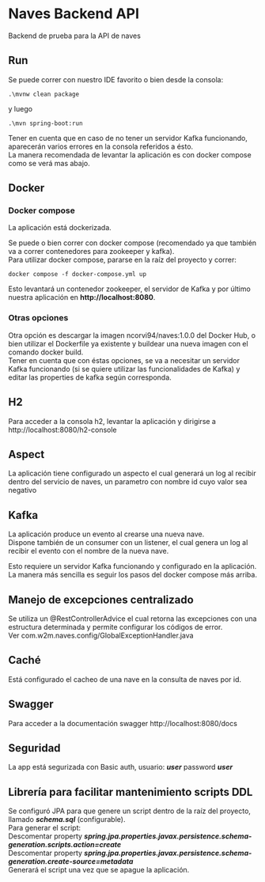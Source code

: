 # Naves Backend API
Backend de prueba para la API de naves

## Run
Se puede correr con nuestro IDE favorito o bien desde la consola:  

    .\mvnw clean package

y luego  

    .\mvn spring-boot:run

Tener en cuenta que en caso de no tener un servidor Kafka funcionando, aparecerán varios errores en la consola referidos a ésto.  
La manera recomendada de levantar la aplicación es con docker compose como se verá mas abajo.

## Docker
### Docker compose
La aplicación está dockerizada.  


Se puede o bien correr con docker compose (recomendado ya que también va a correr contenedores para zookeeper y kafka).  
Para utilizar docker compose, pararse en la raíz del proyecto y correr:  

    docker compose -f docker-compose.yml up

Esto levantará un contenedor zookeeper, el servidor de Kafka y por último nuestra aplicación en **http://localhost:8080**.   

### Otras opciones
Otra opción es descargar la imagen ncorvi94/naves:1.0.0 del Docker Hub, o bien utilizar el Dockerfile ya existente 
y buildear una nueva imagen con el comando docker build.  
Tener en cuenta que con éstas opciones, se va a necesitar un servidor Kafka funcionando (si se quiere utilizar las funcionalidades de Kafka) 
y editar las properties de kafka según corresponda.  

## H2
Para acceder a la consola h2, levantar la aplicación y dirigirse a http://localhost:8080/h2-console

## Aspect
La aplicación tiene configurado un aspecto el cual generará un log al recibir dentro del servicio de naves, un parametro con nombre id cuyo valor sea negativo

## Kafka
La aplicación produce un evento al crearse una nueva nave.  
Dispone también de un consumer con un listener, el cual genera un log al recibir el evento con el nombre de la nueva nave.  

Esto requiere un servidor Kafka funcionando y configurado en la aplicación.  
La manera más sencilla es seguir los pasos del docker compose más arriba.  

## Manejo de excepciones centralizado
Se utiliza un @RestControllerAdvice el cual retorna las excepciones con una estructura determinada y permite configurar los códigos de error.  
Ver com.w2m.naves.config/GlobalExceptionHandler.java

## Caché
Está configurado el cacheo de una nave en la consulta de naves por id.  

## Swagger
Para acceder a la documentación swagger http://localhost:8080/docs

## Seguridad
La app está segurizada con Basic auth, usuario: ***user*** password ***user***

## Librería para facilitar mantenimiento scripts DDL
Se configuró JPA para que genere un script dentro de la raíz del proyecto, llamado ***schema.sql*** (configurable).  
Para generar el script:  
Descomentar property ***spring.jpa.properties.javax.persistence.schema-generation.scripts.action=create***  
Descomentar property ***spring.jpa.properties.javax.persistence.schema-generation.create-source=metadata***  
Generará el script una vez que se apague la aplicación.